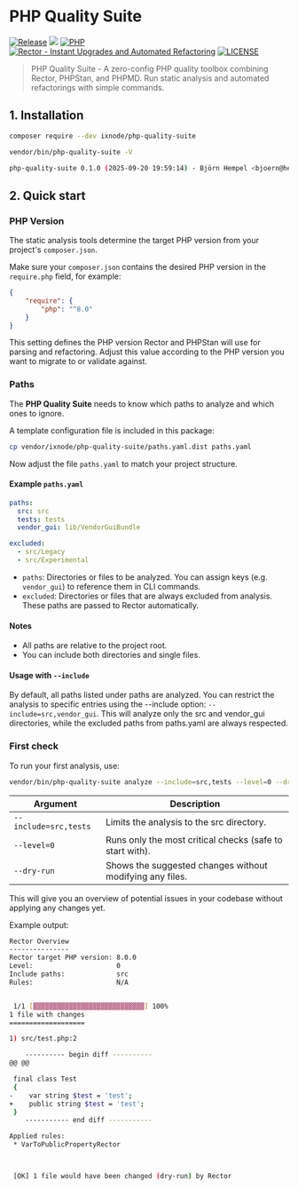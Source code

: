 # PHP Quality Suite

[![Release](https://img.shields.io/github/v/release/ixnode/php-quality-suite)](https://github.com/ixnode/php-quality-suite/releases)
[![](https://img.shields.io/github/release-date/ixnode/php-quality-suite)](https://github.com/twelvepics-com/php-calendar-builder/releases)
[![PHP](https://img.shields.io/badge/PHP-^8.0-777bb3.svg?logo=php&logoColor=white&labelColor=555555&style=flat)](https://www.php.net/supported-versions.php)
[![Rector - Instant Upgrades and Automated Refactoring](https://img.shields.io/badge/Rector-^2.1-73a165.svg?style=flat)](https://github.com/rectorphp/rector)
[![LICENSE](https://img.shields.io/github/license/ixnode/php-quality-suite)](https://github.com/ixnode/php-quality-suite/blob/master/LICENSE)

> PHP Quality Suite - A zero-config PHP quality toolbox combining Rector, PHPStan, and PHPMD. Run static analysis and automated refactorings with simple commands.

## 1. Installation

```bash
composer require --dev ixnode/php-quality-suite
```

```bash
vendor/bin/php-quality-suite -V
```

```bash
php-quality-suite 0.1.0 (2025-09-20 19:59:14) - Björn Hempel <bjoern@hempel.li>
```

## 2. Quick start

### PHP Version

The static analysis tools determine the target PHP version from your project's `composer.json`.

Make sure your `composer.json` contains the desired PHP version in the `require.php` field,
for example:

```json
{
    "require": {
        "php": "^8.0"
    }
}
```

This setting defines the PHP version Rector and PHPStan will use for parsing and refactoring.
Adjust this value according to the PHP version you want to migrate to or validate against.

### Paths

The **PHP Quality Suite** needs to know which paths to analyze and which ones to ignore.

A template configuration file is included in this package:

```bash
cp vendor/ixnode/php-quality-suite/paths.yaml.dist paths.yaml
```

Now adjust the file `paths.yaml` to match your project structure.

#### Example `paths.yaml`

```yaml
paths:
  src: src
  tests: tests
  vendor_gui: lib/VendorGuiBundle

excluded:
  - src/Legacy
  - src/Experimental
```

* `paths`: Directories or files to be analyzed. You can assign keys (e.g. `vendor_gui`) to reference them in CLI commands.
* `excluded`: Directories or files that are always excluded from analysis. These paths are passed to Rector automatically.

#### Notes

* All paths are relative to the project root.
* You can include both directories and single files.

#### Usage with `--include`

By default, all paths listed under paths are analyzed. You can restrict the analysis to specific entries using the --include option: `--include=src,vendor_gui`. This will analyze only the src and vendor_gui directories, while the excluded paths from paths.yaml are always respected.

### First check

To run your first analysis, use:

```Bash
vendor/bin/php-quality-suite analyze --include=src,tests --level=0 --dry-run
```

| Argument              | Description                                              |
|-----------------------|----------------------------------------------------------|
| `--include=src,tests` | Limits the analysis to the src directory.                |
| `--level=0`           | Runs only the most critical checks (safe to start with). | 
| `--dry-run`           | Shows the suggested changes without modifying any files. |

This will give you an overview of potential issues in your codebase without applying any changes yet.

Example output:

```bash
Rector Overview
---------------
Rector target PHP version: 8.0.0
Level:                     0
Include paths:             src
Rules:                     N/A


 1/1 [▓▓▓▓▓▓▓▓▓▓▓▓▓▓▓▓▓▓▓▓▓▓▓▓▓▓▓▓] 100%
1 file with changes
===================

1) src/test.php:2

    ---------- begin diff ----------
@@ @@

 final class Test
 {
-    var string $test = 'test';
+    public string $test = 'test';
 }
    ----------- end diff -----------

Applied rules:
 * VarToPublicPropertyRector



 [OK] 1 file would have been changed (dry-run) by Rector
```